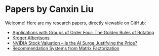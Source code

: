 # Papers by Canxin Liu

Welcome! Here are my research papers, directly viewable on GitHub:

- [Applications with Groups of Order Four: The Golden Rules of Rotating](Applications%20with%20Groups%20of%20Order%20Four_The%20Golden%20Rules%20of%20Rotating.pdf)
- [Kroger Albertsons](Kroger_Albertsons.pdf)
- [NVIDIA Stock Valuation – Is the AI Surge Justifying the Price?](NVIDIA%20Stock%20Valuation-%20Is%20the%20AI%20Surge%20Justifying%20the%20Price.pdf)
- [Recommendation Systems from Matrix Factorization](Recommendation_Systems_from_Matrix_Factorization.pdf)
